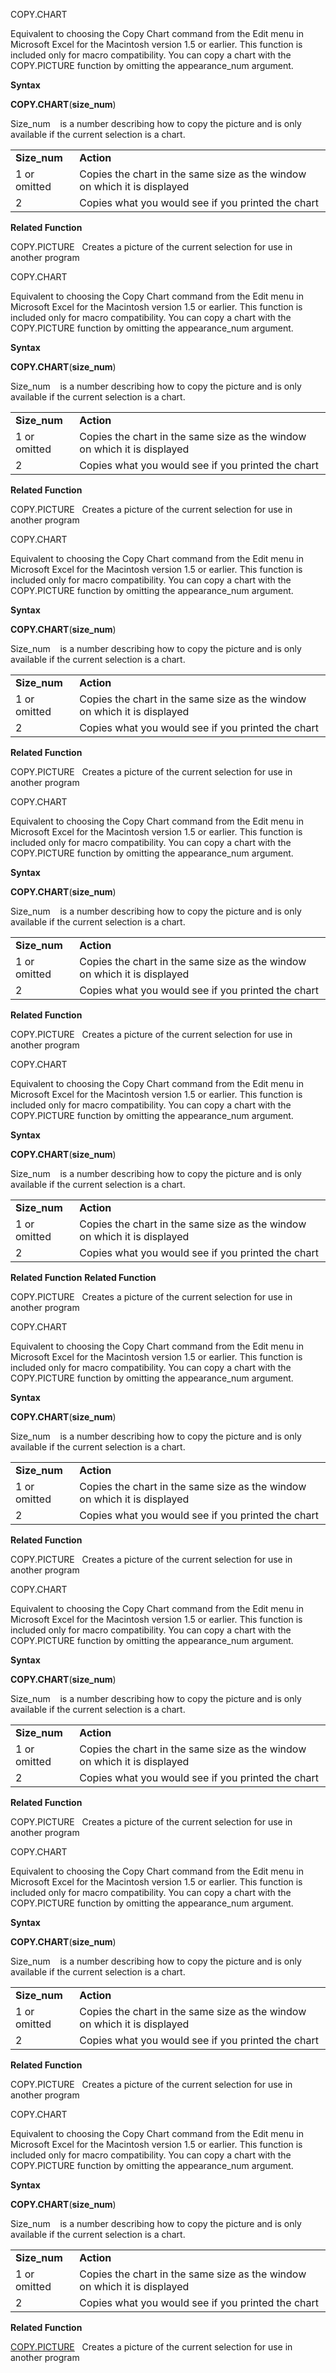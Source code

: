 COPY.CHART

Equivalent to choosing the Copy Chart command from the Edit menu in
Microsoft Excel for the Macintosh version 1.5 or earlier. This function
is included only for macro compatibility. You can copy a chart with the
COPY.PICTURE function by omitting the appearance\_num argument.

**Syntax**

**COPY.CHART**(**size\_num**)

Size\_num    is a number describing how to copy the picture and is only
available if the current selection is a chart.

|               |                                                                          |
| ------------- | ------------------------------------------------------------------------ |
| **Size\_num** | **Action**                                                               |
| 1 or omitted  | Copies the chart in the same size as the window on which it is displayed |
| 2             | Copies what you would see if you printed the chart                       |

**Related Function**

COPY.PICTURE   Creates a picture of the current selection for use in
another program


COPY.CHART

Equivalent to choosing the Copy Chart command from the Edit menu in
Microsoft Excel for the Macintosh version 1.5 or earlier. This function
is included only for macro compatibility. You can copy a chart with the
COPY.PICTURE function by omitting the appearance\_num argument.

**Syntax**

**COPY.CHART**(**size\_num**)

Size\_num    is a number describing how to copy the picture and is only
available if the current selection is a chart.

|               |                                                                          |
| ------------- | ------------------------------------------------------------------------ |
| **Size\_num** | **Action**                                                               |
| 1 or omitted  | Copies the chart in the same size as the window on which it is displayed |
| 2             | Copies what you would see if you printed the chart                       |

**Related Function**

COPY.PICTURE   Creates a picture of the current selection for use in
another program


COPY.CHART

Equivalent to choosing the Copy Chart command from the Edit menu in
Microsoft Excel for the Macintosh version 1.5 or earlier. This function
is included only for macro compatibility. You can copy a chart with the
COPY.PICTURE function by omitting the appearance\_num argument.

**Syntax**

**COPY.CHART**(**size\_num**)

Size\_num    is a number describing how to copy the picture and is only
available if the current selection is a chart.

|               |                                                                          |
| ------------- | ------------------------------------------------------------------------ |
| **Size\_num** | **Action**                                                               |
| 1 or omitted  | Copies the chart in the same size as the window on which it is displayed |
| 2             | Copies what you would see if you printed the chart                       |

**Related Function**

COPY.PICTURE   Creates a picture of the current selection for use in
another program


COPY.CHART

Equivalent to choosing the Copy Chart command from the Edit menu in
Microsoft Excel for the Macintosh version 1.5 or earlier. This function
is included only for macro compatibility. You can copy a chart with the
COPY.PICTURE function by omitting the appearance\_num argument.

**Syntax**

**COPY.CHART**(**size\_num**)

Size\_num    is a number describing how to copy the picture and is only
available if the current selection is a chart.

|               |                                                                          |
| ------------- | ------------------------------------------------------------------------ |
| **Size\_num** | **Action**                                                               |
| 1 or omitted  | Copies the chart in the same size as the window on which it is displayed |
| 2             | Copies what you would see if you printed the chart                       |

**Related Function**

COPY.PICTURE   Creates a picture of the current selection for use in
another program


COPY.CHART

Equivalent to choosing the Copy Chart command from the Edit menu in
Microsoft Excel for the Macintosh version 1.5 or earlier. This function
is included only for macro compatibility. You can copy a chart with the
COPY.PICTURE function by omitting the appearance\_num argument.

**Syntax**

**COPY.CHART**(**size\_num**)

Size\_num    is a number describing how to copy the picture and is only
available if the current selection is a chart.

|               |                                                                          |
| ------------- | ------------------------------------------------------------------------ |
| **Size\_num** | **Action**                                                               |
| 1 or omitted  | Copies the chart in the same size as the window on which it is displayed |
| 2             | Copies what you would see if you printed the chart                       |

**Related Function**
**Related Function**

COPY.PICTURE   Creates a picture of the current selection for use in
another program


COPY.CHART

Equivalent to choosing the Copy Chart command from the Edit menu in
Microsoft Excel for the Macintosh version 1.5 or earlier. This function
is included only for macro compatibility. You can copy a chart with the
COPY.PICTURE function by omitting the appearance\_num argument.

**Syntax**

**COPY.CHART**(**size\_num**)

Size\_num    is a number describing how to copy the picture and is only
available if the current selection is a chart.

|               |                                                                          |
| ------------- | ------------------------------------------------------------------------ |
| **Size\_num** | **Action**                                                               |
| 1 or omitted  | Copies the chart in the same size as the window on which it is displayed |
| 2             | Copies what you would see if you printed the chart                       |

**Related Function**

COPY.PICTURE   Creates a picture of the current selection for use in
another program


COPY.CHART

Equivalent to choosing the Copy Chart command from the Edit menu in
Microsoft Excel for the Macintosh version 1.5 or earlier. This function
is included only for macro compatibility. You can copy a chart with the
COPY.PICTURE function by omitting the appearance\_num argument.

**Syntax**

**COPY.CHART**(**size\_num**)

Size\_num    is a number describing how to copy the picture and is only
available if the current selection is a chart.

|               |                                                                          |
| ------------- | ------------------------------------------------------------------------ |
| **Size\_num** | **Action**                                                               |
| 1 or omitted  | Copies the chart in the same size as the window on which it is displayed |
| 2             | Copies what you would see if you printed the chart                       |

**Related Function**

COPY.PICTURE   Creates a picture of the current selection for use in
another program


COPY.CHART

Equivalent to choosing the Copy Chart command from the Edit menu in
Microsoft Excel for the Macintosh version 1.5 or earlier. This function
is included only for macro compatibility. You can copy a chart with the
COPY.PICTURE function by omitting the appearance\_num argument.

**Syntax**

**COPY.CHART**(**size\_num**)

Size\_num    is a number describing how to copy the picture and is only
available if the current selection is a chart.

|               |                                                                          |
| ------------- | ------------------------------------------------------------------------ |
| **Size\_num** | **Action**                                                               |
| 1 or omitted  | Copies the chart in the same size as the window on which it is displayed |
| 2             | Copies what you would see if you printed the chart                       |

**Related Function**

COPY.PICTURE   Creates a picture of the current selection for use in
another program


COPY.CHART

Equivalent to choosing the Copy Chart command from the Edit menu in
Microsoft Excel for the Macintosh version 1.5 or earlier. This function
is included only for macro compatibility. You can copy a chart with the
COPY.PICTURE function by omitting the appearance\_num argument.

**Syntax**

**COPY.CHART**(**size\_num**)

Size\_num    is a number describing how to copy the picture and is only
available if the current selection is a chart.

|               |                                                                          |
| ------------- | ------------------------------------------------------------------------ |
| **Size\_num** | **Action**                                                               |
| 1 or omitted  | Copies the chart in the same size as the window on which it is displayed |
| 2             | Copies what you would see if you printed the chart                       |

**Related Function**

[COPY.PICTURE](COPY.PICTURE.md)   Creates a picture of the current selection for use in
another program


